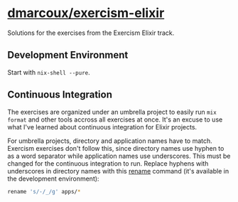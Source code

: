 # <a href="https://github.com/dmarcoux/exercism-elixir">dmarcoux/exercism-elixir</a>

Solutions for the exercises from the Exercism Elixir track.

## Development Environment

Start with `nix-shell --pure`.

## Continuous Integration

The exercises are organized under an umbrella project to easily run `mix format`
and other tools accross all exercises at once. It's an excuse to use what I've
learned about continuous integration for Elixir projects.

For umbrella projects, directory and application names have to match. Exercism
exercises don't follow this, since directory names use hyphen to as a word
separator while application names use underscores. This must be changed for the
continuous integration to run. Replace hyphens with underscores in directory
names with this [rename](https://github.com/pstray/rename) command (it's
available in the development environment):

```bash
rename 's/-/_/g' apps/*
```
